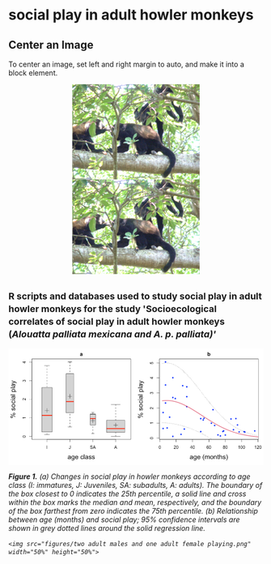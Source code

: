 # social play in adult howler monkeys
<!DOCTYPE html>
<html>
<head>
<meta name="viewport" content="width=device-width, initial-scale=1">
<style>
img {
  display: block;
  margin-left: auto;
  margin-right: auto;
}
</style>
</head>
<body>

<h2>Center an Image</h2>
<p>To center an image, set left and right margin to auto, and make it into a block element.</p>

<img src="figures/two adult males and one adult female playing.png" alt="Paris" style="width:50%;">

</body>
</html>
<center>
    <img src="figures/two adult males and one adult female playing.png" width="50%" alt="" class="center">
</center>
<h2>
<font size="4">
  R scripts and databases used to study social play in adult howler monkeys for the study 'Socioecological correlates of social play in adult howler monkeys (<i>Alouatta palliata mexicana<i/> and <i>A. p. palliata<i/>)'
  </font>
  </h2>
<img src="figures/fig1.png" alt="Simply Easy Learning">
<p>
<b>Figure 1.</b> (a) Changes in social play in howler monkeys according to age class (I: immatures, J: Juveniles, SA: subadults, A: adults). The boundary of the box closest to 0 indicates the 25th percentile, a solid line and cross within the box marks the median and mean, respectively, and the boundary of the box farthest from zero indicates the 75th percentile. (b) Relationship between age (months) and social play; 95% confidence intervals are shown in grey dotted lines around the solid regression line.
    
    <img src="figures/two adult males and one adult female playing.png" width="50%" height="50%">
